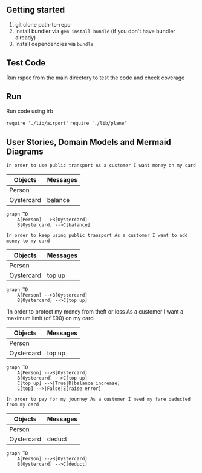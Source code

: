 ## Getting started

1) git clone path-to-repo
2) Install bundler via `gem install bundle` (if you don't have bundler already)
3) Install dependencies via `bundle`


## Test Code

Run rspec from the main directory to test the code and check coverage

## Run

Run code using irb

`require './lib/airport'`
`require './lib/plane'`

## User Stories, Domain Models and Mermaid Diagrams

`In order to use public transport
As a customer
I want money on my card`

|  Objects        |  Messages      |
| ----------      | -------------  | 
| Person  |                        |
| Oystercard  |      balance    |

```mermaid
graph TD
    A[Person] -->B[Oystercard]
    B[Oystercard] -->C[balance]
```

`In order to keep using public transport
As a customer
I want to add money to my card`

|  Objects        |  Messages      |
| ----------      | -------------  | 
| Person  |                        |
| Oystercard  |      top up    |

```mermaid
graph TD
    A[Person] -->B[Oystercard]
    B[Oystercard] -->C[top up]
```

`In order to protect my money from theft or loss
As a customer
I want a maximum limit (of £90) on my card

|  Objects        |  Messages      |
| ----------      | -------------  | 
| Person  |                        |
| Oystercard  |      top up   |

```mermaid
graph TD
    A[Person] -->B[Oystercard]
    B[Oystercard] -->C[top up]
    C[top up] -->|True|D[balance increase]
    C[top] -->|False|E[raise error]
```


`In order to pay for my journey
As a customer
I need my fare deducted from my card`

|  Objects        |  Messages      |
| ----------      | -------------  | 
| Person  |                        |
| Oystercard  |      deduct   |

```mermaid
graph TD
    A[Person] -->B[Oystercard]
    B[Oystercard] -->C[deduct]
```

